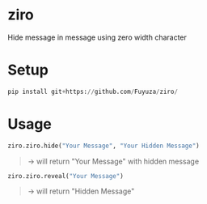 # ziro
Hide message in message using zero width character

# Setup
```py
pip install git+https://github.com/Fuyuza/ziro/
```

# Usage
```py
ziro.ziro.hide("Your Message", "Your Hidden Message")
```
> -> will return "Your Message" with hidden message

```py
ziro.ziro.reveal("Your Message")
```
> -> will return "Hidden Message"

